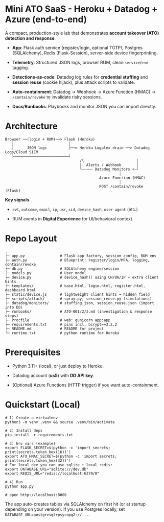 # Mini ATO SaaS - Heroku + Datadog + Azure (end-to-end)

A compact, production-style lab that demonstrates **account takeover (ATO) detection and response**:

- **App**: Flask auth service (register/login, optional TOTP), Postgres (SQLAlchemy), Redis (Flask-Session), server-side device fingerprinting.
    
- **Telemetry**: Structured JSON logs, browser RUM, clean `service`/`env` tagging.
    
- **Detections-as-code**: Datadog log rules for **credential stuffing** and **session reuse** (cookie hijack), plus attack scripts to validate.
    
- **Auto-containment**: Datadog → Webhook → Azure Function (HMAC) → `/contain/revoke` to invalidate risky sessions.
    
- **Docs/Runbooks**: Playbooks and monitor JSON you can import directly.


# Architecture

```
Browser ──(login + RUM)──> Flask (Heroku)
   │                         │
   │      JSON logs          ├──> Heroku Logplex drain ──> Datadog Logs/Cloud SIEM
   └─────────────────────────┘
                                  /\                        │
                                  │  Alerts / Webhook       │
                                  └───── Datadog Monitors <─┘
                                                    │
                                           Azure Function (HMAC)
                                                    │
                                           POST /contain/revoke (Flask)
```

**Key signals**

- `evt`, `outcome`, `email`, `ip`, `usr`, `sid`, `device_hash`, `user-agent` (etc.)
    
- RUM events in **Digital Experience** for UI/behavioral context.

# Repo Layout

```
.
├─ app.py                # Flask app factory, session config, RUM env
├─ auth.py               # Blueprint: register/login/MFA, logging, contain/revoke
├─ db.py                 # SQLAlchemy engine/session
├─ models.py             # User model
├─ device.py             # device_hash() using CH/UA/IP + extra client hints
├─ templates/            # base.html, login.html, register.html, dashboard.html
├─ static/device.js      # lightweight client hints → hidden field
├─ scripts/attack/       # spray.py, session_reuse.py (simulations)
├─ datadog/monitors/     # stuffing.json, session_reuse.json (import into DD)
├─ runbooks/             # ATO-001/2/3.md (investigation & response steps)
├─ Procfile              # web: gunicorn app:app
├─ requirements.txt      # pins incl. bcrypt==3.2.2
├─ README.md             # README for project   
└─ runtime.txt           # python runtime for Heroku
```

# Prerequisites

- Python 3.11+ (local), or just deploy to Heroku.
    
- Datadog account (**us5**) with **DD API key**.
    
- (Optional) Azure Functions (HTTP trigger) if you want auto-containment.

# Quickstart (Local)

```
# 1) Create a virtualenv
python3 -m venv .venv && source .venv/bin/activate

# 2) Install deps
pip install -r requirements.txt

# 3) Env vars (example)
export FLASK_SECRET=$(python -c 'import secrets; print(secrets.token_hex(16))')
export ATO_HMAC_SECRET=$(python -c 'import secrets; print(secrets.token_hex(32))')
# For local dev you can use sqlite + local redis:
export DATABASE_URL="sqlite:///dev.db"
export REDIS_URL="redis://localhost:6379/0"

# 4) Run
python app.py

# open http://localhost:8000
```

The app auto-creates tables via SQLAlchemy on first hit (or at startup depending on your version). If you use Postgres locally, set `DATABASE_URL=postgresql+psycopg2://...`.